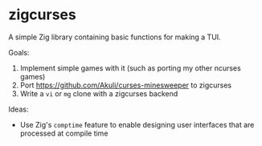# zigcurses

A simple Zig library containing basic functions for making a TUI.

Goals:
1. Implement simple games with it (such as porting my other ncurses games)
2. Port https://github.com/Akuli/curses-minesweeper to zigcurses
3. Write a `vi` or `mg` clone with a zigcurses backend

Ideas:
- Use Zig's `comptime` feature to enable designing user interfaces that are processed at compile time
